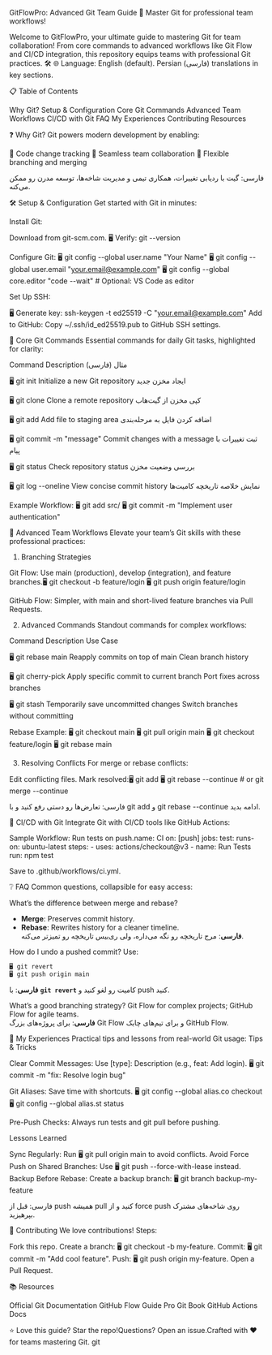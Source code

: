 GitFlowPro: Advanced Git Team Guide 🚀
Master Git for professional team workflows!

Welcome to GitFlowPro, your ultimate guide to mastering Git for team collaboration! From core commands to advanced workflows like Git Flow and CI/CD integration, this repository equips teams with professional Git practices. 🛠️
🌐 Language: English (default). Persian (فارسی) translations in key sections.

📋 Table of Contents

Why Git?
Setup & Configuration
Core Git Commands
Advanced Team Workflows
CI/CD with Git
FAQ
My Experiences
Contributing
Resources


❓ Why Git?
Git powers modern development by enabling:

📜 Code change tracking
🤝 Seamless team collaboration
🌳 Flexible branching and merging


فارسی: گیت با ردیابی تغییرات، همکاری تیمی و مدیریت شاخه‌ها، توسعه مدرن رو ممکن می‌کنه.


🛠 Setup & Configuration
Get started with Git in minutes:

Install Git:

Download from git-scm.com.
🖥️ Verify: git --version


Configure Git:
🖥️ git config --global user.name "Your Name"
🖥️ git config --global user.email "your.email@example.com"
🖥️ git config --global core.editor "code --wait" # Optional: VS Code as editor


Set Up SSH:

🖥️ Generate key: ssh-keygen -t ed25519 -C "your.email@example.com"
Add to GitHub: Copy ~/.ssh/id_ed25519.pub to GitHub SSH settings.




🚀 Core Git Commands
Essential commands for daily Git tasks, highlighted for clarity:



Command
Description
مثال (فارسی)



🖥️ git init
Initialize a new Git repository
ایجاد مخزن جدید


🖥️ git clone <url>
Clone a remote repository
کپی مخزن از گیت‌هاب


🖥️ git add <file>
Add file to staging area
اضافه کردن فایل به مرحله‌بندی


🖥️ git commit -m "message"
Commit changes with a message
ثبت تغییرات با پیام


🖥️ git status
Check repository status
بررسی وضعیت مخزن


🖥️ git log --oneline
View concise commit history
نمایش خلاصه تاریخچه کامیت‌ها


Example Workflow:
🖥️ git add src/
🖥️ git commit -m "Implement user authentication"


🤝 Advanced Team Workflows
Elevate your team’s Git skills with these professional practices:
1. Branching Strategies

Git Flow: Use main (production), develop (integration), and feature branches.🖥️ git checkout -b feature/login
🖥️ git push origin feature/login


GitHub Flow: Simpler, with main and short-lived feature branches via Pull Requests.

2. Advanced Commands
Standout commands for complex workflows:



Command
Description
Use Case



🖥️ git rebase main
Reapply commits on top of main
Clean branch history


🖥️ git cherry-pick <commit>
Apply specific commit to current branch
Port fixes across branches


🖥️ git stash
Temporarily save uncommitted changes
Switch branches without committing


Rebase Example:
🖥️ git checkout main
🖥️ git pull origin main
🖥️ git checkout feature/login
🖥️ git rebase main

3. Resolving Conflicts
For merge or rebase conflicts:

Edit conflicting files.
Mark resolved:🖥️ git add <file>
🖥️ git rebase --continue # or git merge --continue




فارسی: تعارض‌ها رو دستی رفع کنید و با git add و git rebase --continue ادامه بدید.


🔄 CI/CD with Git
Integrate Git with CI/CD tools like GitHub Actions:

Sample Workflow: Run tests on push.name: CI
on: [push]
jobs:
  test:
    runs-on: ubuntu-latest
    steps:
      - uses: actions/checkout@v3
      - name: Run Tests
        run: npm test


Save to .github/workflows/ci.yml.


❔ FAQ
Common questions, collapsible for easy access:

What’s the difference between merge and rebase?
- **Merge**: Preserves commit history.  
- **Rebase**: Rewrites history for a cleaner timeline.  
**فارسی**: مرج تاریخچه رو نگه می‌داره، ولی ری‌بیس تاریخچه رو تمیزتر می‌کنه.



How do I undo a pushed commit?
Use:  
```bash
🖥️ git revert 
🖥️ git push origin main
```
**فارسی**: با **`git revert`** کامیت رو لغو کنید و push کنید.



What’s a good branching strategy?
Git Flow for complex projects; GitHub Flow for agile teams.  
**فارسی**: برای پروژه‌های بزرگ Git Flow و برای تیم‌های چابک GitHub Flow.



🧠 My Experiences
Practical tips and lessons from real-world Git usage:
Tips & Tricks

Clear Commit Messages: Use [type]: Description (e.g., feat: Add login).  🖥️ git commit -m "fix: Resolve login bug"


Git Aliases: Save time with shortcuts.  🖥️ git config --global alias.co checkout
🖥️ git config --global alias.st status


Pre-Push Checks: Always run tests and git pull before pushing.

Lessons Learned

Sync Regularly: Run 🖥️ git pull origin main to avoid conflicts.
Avoid Force Push on Shared Branches: Use 🖥️ git push --force-with-lease instead.
Backup Before Rebase: Create a backup branch:  🖥️ git branch backup-my-feature




فارسی: قبل از push همیشه pull کنید و از force push روی شاخه‌های مشترک بپرهیزید.


🙌 Contributing
We love contributions! Steps:

Fork this repo.
Create a branch: 🖥️ git checkout -b my-feature.
Commit: 🖥️ git commit -m "Add cool feature".
Push: 🖥️ git push origin my-feature.
Open a Pull Request.


📚 Resources

Official Git Documentation
GitHub Flow Guide
Pro Git Book
GitHub Actions Docs


⭐ Love this guide? Star the repo!Questions? Open an issue.Crafted with ❤️ for teams mastering Git.
git